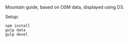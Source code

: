 Mountain guide, based on OSM data, displayed using D3.

Setup:
```shell
npm install
gulp data
gulp devel
```
